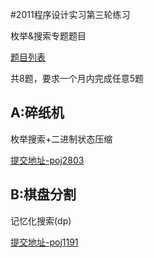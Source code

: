 #2011程序设计实习第三轮练习

枚举&搜索专题题目

[题目列表](http://cxsjsx.openjudge.cn/contest201103/)

共8题，要求一个月内完成任意5题

## A:碎纸机

枚举搜索+二进制状态压缩

[提交地址-poj2803](http://bailian.openjudge.cn/practice/2803/)

## B:棋盘分割

记忆化搜索(dp)

[提交地址-poj1191](http://bailian.openjudge.cn/practice/1191/)
